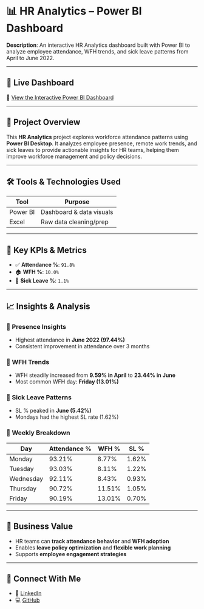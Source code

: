 # 📊 HR Analytics – Power BI Dashboard

**Description**: An interactive HR Analytics dashboard built with Power BI to analyze employee attendance, WFH trends, and sick leave patterns from April to June 2022.

---

## 📎 Live Dashboard

🔗 [View the Interactive Power BI Dashboard](https://app.powerbi.com/view?r=eyJrIjoiNGE5OTdjMjktZjAzZC00MDU3LWE0M2EtMjgwNWRlZjY3ZDk3IiwidCI6ImM2ZTU0OWIzLTVmNDUtNDAzMi1hYWU5LWQ0MjQ0ZGM1YjJjNCJ9)

---

## 🚀 Project Overview

This **HR Analytics** project explores workforce attendance patterns using **Power BI Desktop**. It analyzes employee presence, remote work trends, and sick leaves to provide actionable insights for HR teams, helping them improve workforce management and policy decisions.

---

## 🛠️ Tools & Technologies Used

| Tool         | Purpose                     |
|--------------|-----------------------------|
| Power BI     | Dashboard & data visuals    |
| Excel        | Raw data cleaning/prep      |

---

## 📌 Key KPIs & Metrics

- ✅ **Attendance %**: `91.8%`
- 🏠 **WFH %**: `10.0%`
- 🤒 **Sick Leave %**: `1.1%`

---

## 📈 Insights & Analysis

### 🔹 Presence Insights
- Highest attendance in **June 2022 (97.44%)**
- Consistent improvement in attendance over 3 months

### 🔹 WFH Trends
- WFH steadily increased from **9.59% in April** to **23.44% in June**
- Most common WFH day: **Friday (13.01%)**

### 🔹 Sick Leave Patterns
- SL % peaked in **June (5.42%)**
- Mondays had the highest SL rate (1.62%)

### 🔹 Weekly Breakdown

| Day       | Attendance % | WFH %  | SL %   |
|-----------|--------------|--------|--------|
| Monday    | 93.21%       | 8.77%  | 1.62%  |
| Tuesday   | 93.03%       | 8.11%  | 1.22%  |
| Wednesday | 92.11%       | 8.43%  | 0.93%  |
| Thursday  | 90.72%       | 11.51% | 1.05%  |
| Friday    | 90.19%       | 13.01% | 0.70%  |

---

## 🎯 Business Value

- HR teams can **track attendance behavior** and **WFH adoption**
- Enables **leave policy optimization** and **flexible work planning**
- Supports **employee engagement strategies**

---

## 🔗 Connect With Me

- 💼 [LinkedIn](https://www.linkedin.com/in/ekanshisaxena)
- 💻 [GitHub](https://github.com/its-ekanshi)
